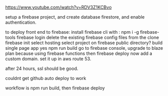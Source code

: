 https://www.youtube.com/watch?v=RDV3Z1KCBvo

setup a firebase project, and create database firestore, and enable authentication.

to deploy front end to firebase:
install firebase cli with : npm i -g firebase-tools
firebase login
delete the existing firebase config files from the clone
firebase init
select hosting
select project on firebase
public directory? build
single page app yes
npm run build
go to firebase console, upgrade to blaze plan because using firebase functions
then firebase deploy
now add a custom domain. set it up in aws route 53.

after 24 hours, ssl should be good.

couldnt get github auto deploy to work

workflow is npm run build, then firebase deploy
